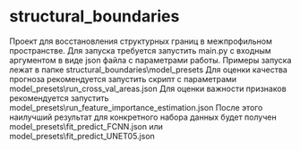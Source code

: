 # structural_boundaries
Проект для восстановления структурных границ в межпрофильном пространстве. 
Для запуска требуется запустить main.py с входным аргументом в виде json файла с параметрами работы. 
Примеры запуска лежат в папке structural_boundaries\model_presets
Для оценки качества прогноза рекомендуется запустить скрипт с параметрами model_presets\run_cross_val_areas.json
Для оценки важности признаков рекомендуется запустить model_presets\run_feature_importance_estimation.json
После этого наилучший результат для конкретного набора данных будет получен model_presets\fit_predict_FCNN.json или model_presets\fit_predict_UNET05.json

